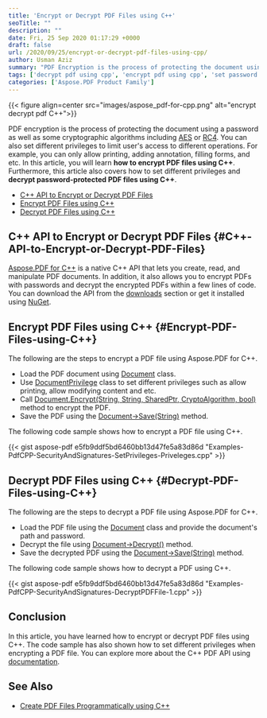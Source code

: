 ```yaml
---
title: 'Encrypt or Decrypt PDF Files using C++'
seoTitle: ""
description: ""
date: Fri, 25 Sep 2020 01:17:29 +0000
draft: false
url: /2020/09/25/encrypt-or-decrypt-pdf-files-using-cpp/
author: Usman Aziz
summary: "PDF Encryption is the process of protecting the document using a password as well as some cryptographic algorithms including AES or RC4. You can also set different privileges to limit user's access to different operations. For example, you can only allow printing, adding annotation, filling forms, and etc. In this article, you will learn how to encrypt PDF files using C++. Furthermore, this article also covers how to set different privileges and decrypt password-protected PDF files using C++."
tags: ['decrypt pdf using cpp', 'encrypt pdf using cpp', 'set password for pdf using cpp']
categories: ['Aspose.PDF Product Family']
---
```




{{< figure align=center src="images/aspose_pdf-for-cpp.png" alt="encrypt decrypt pdf C++">}}


PDF encryption is the process of protecting the document using a password as well as some cryptographic algorithms including [AES][1] or [RC4][2]. You can also set different privileges to limit user's access to different operations. For example, you can only allow printing, adding annotation, filling forms, and etc. In this article, you will learn **how to encrypt PDF files using C++**. Furthermore, this article also covers how to set different privileges and **decrypt password-protected PDF files using C++**.

*   [C++ API to Encrypt or Decrypt PDF Files][3]
*   [Encrypt PDF Files using C++][4]
*   [Decrypt PDF Files using C++][5]

## C++ API to Encrypt or Decrypt PDF Files {#C++-API-to-Encrypt-or-Decrypt-PDF-Files}

[Aspose.PDF for C++][6] is a native C++ API that lets you create, read, and manipulate PDF documents. In addition, it also allows you to encrypt PDFs with passwords and decrypt the encrypted PDFs within a few lines of code. You can download the API from the [downloads][7] section or get it installed using [NuGet][8].

## Encrypt PDF Files using C++ {#Encrypt-PDF-Files-using-C++}

The following are the steps to encrypt a PDF file using Aspose.PDF for C++.

*   Load the PDF document using [Document][9] class.
*   Use [DocumentPrivilege][10] class to set different privileges such as allow printing, allow modifying content and etc.
*   Call [Document.Encrypt(String, String, SharedPtr<DocumentPrivilege>, CryptoAlgorithm, bool)][11] method to encrypt the PDF.
*   Save the PDF using the [Document->Save(String)][12] method.

The following code sample shows how to encrypt a PDF file using C++.

{{< gist aspose-pdf e5fb9ddf5bd6460bb13d47fe5a83d86d "Examples-PdfCPP-SecurityAndSignatures-SetPrivileges-Priveleges.cpp" >}}

## Decrypt PDF Files using C++ {#Decrypt-PDF-Files-using-C++}

The following are the steps to decrypt a PDF file using Aspose.PDF for C++.

*   Load the PDF file using the [Document][13] class and provide the document's path and password.
*   Decrypt the file using [Document->Decrypt()][14] method.
*   Save the decrypted PDF using the [Document->Save(String)][15] method.

The following code sample shows how to decrypt a PDF using C++.

{{< gist aspose-pdf e5fb9ddf5bd6460bb13d47fe5a83d86d "Examples-PdfCPP-SecurityAndSignatures-DecryptPDFFile-1.cpp" >}}

## Conclusion

In this article, you have learned how to encrypt or decrypt PDF files using C++. The code sample has also shown how to set different privileges when encrypting a PDF file. You can explore more about the C++ PDF API using [documentation][16].

## See Also

*   [Create PDF Files Programmatically using C++][17]




[1]: https://en.wikipedia.org/wiki/Advanced_Encryption_Standard
[2]: https://en.wikipedia.org/wiki/RC4
[3]: #C++-API-to-Encrypt-or-Decrypt-PDF-Files
[4]: #Encrypt-PDF-Files-using-C++
[5]: #Decrypt-PDF-Files-using-C++
[6]: https://products.aspose.app/pdf/cpp
[7]: https://downloads.aspose.com/pdf/cpp
[8]: https://www.nuget.org/packages/Aspose.pdf.cpp
[9]: https://apireference.aspose.com/pdf/cpp/class/aspose.pdf.document
[10]: https://apireference.aspose.com/pdf/cpp/class/aspose.pdf.facades.document_privilege
[11]: https://apireference.aspose.com/pdf/cpp/class/aspose.pdf.document#a009045819e0517cf0ba85bf48920ccee
[12]: https://apireference.aspose.com/pdf/cpp/class/aspose.pdf.document#a5f0d3a0eaf87e479ae2bf52f7eb438d7
[13]: https://apireference.aspose.com/pdf/cpp/class/aspose.pdf.document
[14]: https://apireference.aspose.com/pdf/cpp/class/aspose.pdf.document#a9c26014465f4368edc6fc62b7ef3d76a
[15]: https://apireference.aspose.com/pdf/cpp/class/aspose.pdf.document#a5f0d3a0eaf87e479ae2bf52f7eb438d7
[16]: https://docs.aspose.com/pdf/cpp/get-started/
[17]: https://blog.aspose.com/2020/03/17/create-pdf-files-in-cpp-using-pdf-api/





